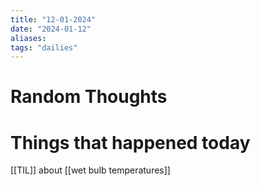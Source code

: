```yaml
---
title: "12-01-2024"
date: "2024-01-12"
aliases: 
tags: "dailies"
---
```


# Random Thoughts

# Things that happened today
[[TIL]] about [[wet bulb temperatures]]
